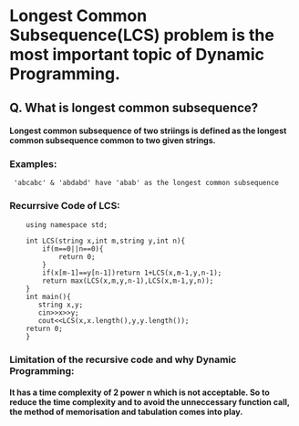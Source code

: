 # Longest Common Subsequence(LCS) problem is the most important topic of Dynamic Programming.
## Q. What is longest common subsequence?
#### Longest common subsequence of two striings is defined as the longest common subsequence common to two given strings.
### Examples:
``` 'abcabc' & 'abdabd' have 'abab' as the longest common subsequence```
### Recurrsive Code of LCS:
``` #include<bits/stdc++.h>
    using namespace std;
 
    int LCS(string x,int m,string y,int n){
        if(m==0||n==0){
            return 0;
        }
        if(x[m-1]==y[n-1])return 1+LCS(x,m-1,y,n-1);
        return max(LCS(x,m,y,n-1),LCS(x,m-1,y,n));
    }
    int main(){
       string x,y;
       cin>>x>>y;
       cout<<LCS(x,x.length(),y,y.length());
    return 0;
    }
```
### Limitation of the recursive code and why Dynamic Programming:
#### It has a time complexity of 2 power n which is not acceptable. So to reduce the time complexity and to avoid the unneccessary function call, the method of memorisation and tabulation comes into play.
